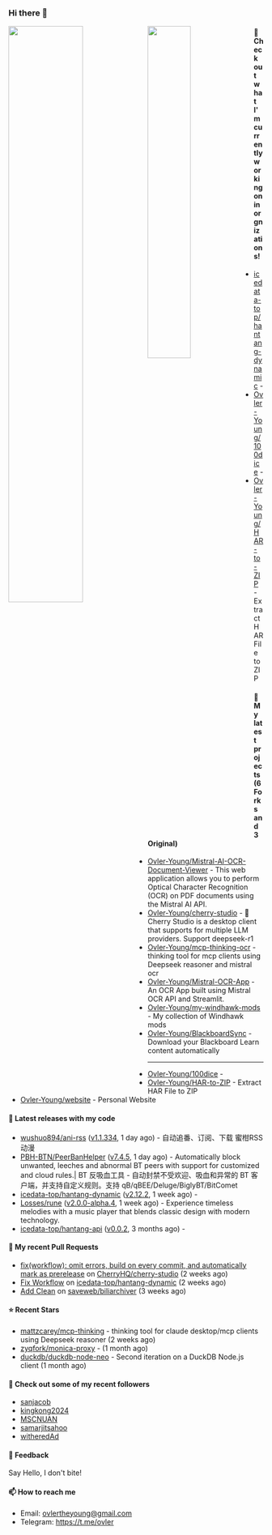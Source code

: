 ### Hi there 👋

<img align="left" width="54%" src="https://github-readme-stats-mauve-one-69.vercel.app/api?username=Ovler-Young&theme=dark&count_private=true&show_icons=true" />
<img align="left" width="41%" src="https://github-readme-stats-mauve-one-69.vercel.app/api/top-langs/?username=Ovler-Young&layout=compact&theme=dark&include_all_commits=true&count_private=true" />

#### 👷 Check out what I'm currently working on in orgnizations!

- [icedata-top/hantang-dynamic](https://github.com/icedata-top/hantang-dynamic) - 
- [Ovler-Young/100dice](https://github.com/Ovler-Young/100dice) - 
- [Ovler-Young/HAR-to-ZIP](https://github.com/Ovler-Young/HAR-to-ZIP) - Extract HAR File to ZIP

#### 🌱 My latest projects (6 Forks and 3 Original)

- [Ovler-Young/Mistral-AI-OCR-Document-Viewer](https://github.com/Ovler-Young/Mistral-AI-OCR-Document-Viewer) - This web application allows you to perform Optical Character Recognition (OCR) on PDF documents using the Mistral AI API.
- [Ovler-Young/cherry-studio](https://github.com/Ovler-Young/cherry-studio) - 🍒 Cherry Studio is a desktop client that supports for multiple LLM providers. Support deepseek-r1
- [Ovler-Young/mcp-thinking-ocr](https://github.com/Ovler-Young/mcp-thinking-ocr) - thinking tool for mcp clients using Deepseek reasoner and mistral ocr
- [Ovler-Young/Mistral-OCR-App](https://github.com/Ovler-Young/Mistral-OCR-App) - An OCR App built using Mistral OCR API and Streamlit.
- [Ovler-Young/my-windhawk-mods](https://github.com/Ovler-Young/my-windhawk-mods) - My collection of Windhawk mods
- [Ovler-Young/BlackboardSync](https://github.com/Ovler-Young/BlackboardSync) - Download your Blackboard Learn content automatically
- ---

- [Ovler-Young/100dice](https://github.com/Ovler-Young/100dice) - 
- [Ovler-Young/HAR-to-ZIP](https://github.com/Ovler-Young/HAR-to-ZIP) - Extract HAR File to ZIP
- [Ovler-Young/website](https://github.com/Ovler-Young/website) - Personal Website

#### 🔭 Latest releases with my code

- [wushuo894/ani-rss](https://github.com/wushuo894/ani-rss) ([v1.1.334](https://github.com/wushuo894/ani-rss/releases/tag/v1.1.334), 1 day ago) - 自动追番、订阅、下载 蜜柑RSS动漫
- [PBH-BTN/PeerBanHelper](https://github.com/PBH-BTN/PeerBanHelper) ([v7.4.5](https://github.com/PBH-BTN/PeerBanHelper/releases/tag/v7.4.5), 1 day ago) - Automatically block unwanted, leeches and abnormal BT peers with support for customized and cloud rules.| BT 反吸血工具 - 自动封禁不受欢迎、吸血和异常的 BT 客户端，并支持自定义规则。支持 qB/qBEE/Deluge/BiglyBT/BitComet
- [icedata-top/hantang-dynamic](https://github.com/icedata-top/hantang-dynamic) ([v2.12.2](https://github.com/icedata-top/hantang-dynamic/releases/tag/v2.12.2), 1 week ago) - 
- [Losses/rune](https://github.com/Losses/rune) ([v2.0.0-alpha.4](https://github.com/Losses/rune/releases/tag/v2.0.0-alpha.4), 1 week ago) - Experience timeless melodies with a music player that blends classic design with modern technology.
- [icedata-top/hantang-api](https://github.com/icedata-top/hantang-api) ([v0.0.2](https://github.com/icedata-top/hantang-api/releases/tag/v0.0.2), 3 months ago) - 

#### 🔨 My recent Pull Requests

- [fix(workflow): omit errors, build on every commit, and automatically mark as prerelease](https://github.com/CherryHQ/cherry-studio/pull/3206) on [CherryHQ/cherry-studio](https://github.com/CherryHQ/cherry-studio) (2 weeks ago)
- [Fix Workflow](https://github.com/icedata-top/hantang-dynamic/pull/1) on [icedata-top/hantang-dynamic](https://github.com/icedata-top/hantang-dynamic) (2 weeks ago)
- [Add Clean](https://github.com/saveweb/biliarchiver/pull/26) on [saveweb/biliarchiver](https://github.com/saveweb/biliarchiver) (3 weeks ago)

#### ⭐ Recent Stars

- [mattzcarey/mcp-thinking](https://github.com/mattzcarey/mcp-thinking) - thinking tool for claude desktop/mcp clients using Deepseek reasoner (2 weeks ago)
- [zyqfork/monica-proxy](https://github.com/zyqfork/monica-proxy) -  (1 month ago)
- [duckdb/duckdb-node-neo](https://github.com/duckdb/duckdb-node-neo) - Second iteration on a DuckDB Node.js client (1 month ago)

#### 👯 Check out some of my recent followers

- [sanjacob](https://github.com/sanjacob)
- [kingkong2024](https://github.com/kingkong2024)
- [MSCNUAN](https://github.com/MSCNUAN)
- [samarjitsahoo](https://github.com/samarjitsahoo)
- [witheredAd](https://github.com/witheredAd)

#### 💬 Feedback

Say Hello, I don't bite!

#### 📫 How to reach me

- Email: ovlertheyoung@gmail.com
- Telegram: https://t.me/ovler
